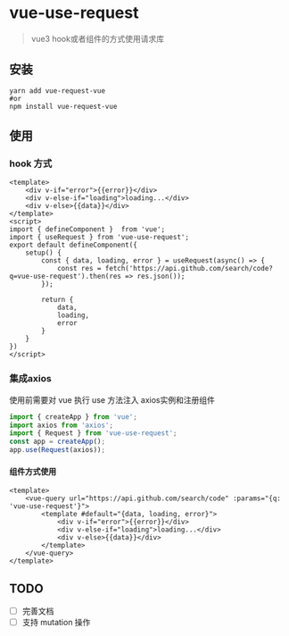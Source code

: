 # vue-use-request

>vue3 hook或者组件的方式使用请求库
## 安装

```shell
yarn add vue-request-vue
#or
npm install vue-request-vue
```

## 使用

### hook 方式
```vue
<template>
    <div v-if="error">{{error}}</div>
    <div v-else-if="loading">loading...</div>
    <div v-else>{{data}}</div>
</template>
<script>
import { defineComponent }  from 'vue';
import { useRequest } from 'vue-use-request';
export default defineComponent({
    setup() {
        const { data, loading, error } = useRequest(async() => {
            const res = fetch('https://api.github.com/search/code?q=vue-use-request').then(res => res.json());
        });

        return {
            data,
            loading,
            error
        }
    }
})
</script>
```

### 集成axios
使用前需要对 vue 执行 use 方法注入 axios实例和注册组件

```typescript
import { createApp } from 'vue';
import axios from 'axios';
import { Request } from 'vue-use-request';
const app = createApp();
app.use(Request(axios));
```

#### 组件方式使用
```vue
<template>
    <vue-query url="https://api.github.com/search/code" :params="{q: 'vue-use-request'}">
        <template #default="{data, loading, error}">
            <div v-if="error">{{error}}</div>
            <div v-else-if="loading">loading...</div>
            <div v-else>{{data}}</div>
        </template>
    </vue-query>
</template>
```
## TODO

- [ ] 完善文档
- [ ] 支持 mutation 操作